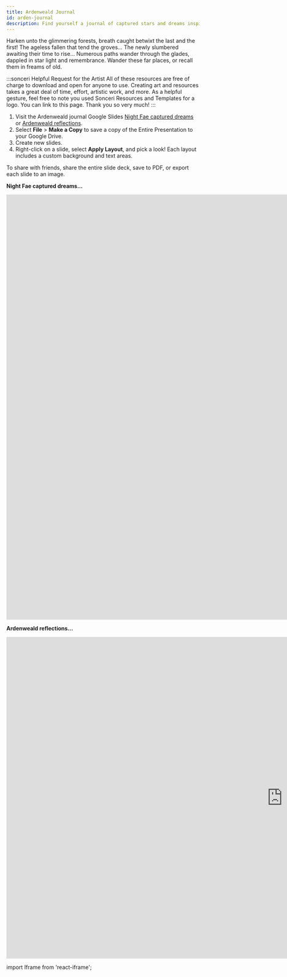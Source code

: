 ```yaml
---
title: Ardenweald Journal
id: arden-journal
description: Find yourself a journal of captured stars and dreams inspired by Ardenweald. Google Slides journal series.
---
```


Harken unto the glimmering forests, breath caught betwixt the last and the first! The ageless fallen that tend the groves... The newly slumbered awaiting their time to rise... Numerous paths wander through the glades, dappled in star light and remembrance. Wander these far places, or recall them in freams of old.

:::sonceri Helpful Request for the Artist
All of these resources are free of charge to download and open for anyone to use. Creating art and resources takes a great deal of time, effort, artistic work, and more. As a helpful gesture, feel free to note you used Sonceri Resources and Templates for a logo. You can link to this page. Thank you so very much! 
:::

1. Visit the Ardenweald journal Google Slides [Night Fae captured dreams](https://docs.google.com/presentation/d/1vyB30_B88kVGRrsJSoGN5UCeGwN_5VOv8TJ1JlAakXE) or [Ardenweald reflections](https://docs.google.com/presentation/d/1N2dqR-zyMGz8WSYbTTHdbIJrobR25PFcVIbhwOP7JC0).
2. Select **File** > **Make a Copy** to save a copy of the Entire Presentation to your Google Drive.
3. Create new slides.
4. Right-click on a slide, select **Apply Layout**, and pick a look! Each layout includes a custom background and text areas.

To share with friends, share the entire slide deck, save to PDF, or export each slide to an image.

**Night Fae captured dreams...**

<div className='responsive-google-slides'>

<iframe src="https://docs.google.com/presentation/d/e/2PACX-1vQSgmyjI0VrftXdk7HcvVh8KdGQGvw__Pneyvbr4DNtaYdmxVtlwN69QtCHjZWfhSw8WH0BwYyeBXUA/embed?start=false&loop=false&delayms=3000" frameborder="0" width="1920" height="1109" allowFullScreen="true" mozallowFullScreen="true" webkitallowFullScreen="true"></iframe>

</div>

**Ardenweald reflections...**

<div className='responsive-google-slides'>

<iframe src="https://docs.google.com/presentation/d/e/2PACX-1vSKTimErjlQWJ3YqFuQ7boKD65i_eLzxl6GChFsdC3TxKTdUo-fE1lEdVUcn3F9dnjuGhDlrBH_nLJ9/embed?start=false&loop=false&delayms=3000" frameborder="0" width="1440" height="839" allowFullScreen="true" mozallowFullScreen="true" webkitallowFullScreen="true"></iframe>

</div>

import Iframe from 'react-iframe';